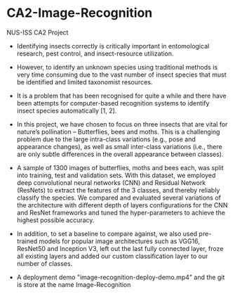 # CA2-Image-Recognition
 NUS-ISS CA2 Project


 - Identifying insects correctly is critically important in entomological research, pest control, and insect-resource utilization. 
 - However, to identify an unknown species using traditional methods is very time consuming due to the vast number of insect species that must be identified and limited taxonomist resources. 
 - It is a problem that has been recognised for quite a while and there have been attempts for computer-based recognition systems to identify insect species automatically [1, 2].
 - In this project, we have chosen to focus on three insects that are vital for nature’s pollination – Butterflies, bees and moths. This is a challenging problem due to the large intra-class variations (e.g., pose and appearance changes), as well as small inter-class variations (i.e., there are only subtle differences in the overall appearance between classes). 
 - A sample of 1300 images of butterflies, moths and bees each, was split into training, test and validation sets. With this dataset, we employed deep convolutional neural networks (CNN) and Residual Network (ResNets) to extract the features of the 3 classes, and thereby reliably classify the species. We compared and evaluated several variations of the architecture with different depth of layers configurations for the CNN and ResNet frameworks and tuned the hyper-parameters to achieve the highest possible accuracy. 
 - In addition, to set a baseline to compare against, we also used pre-trained models for popular image architectures such as VGG16, ResNet50 and Inception V3, left out the last fully connected layer, froze all existing layers and added our custom classification layer to our number of classes.

 - A deployment demo "image-recognition-deploy-demo.mp4" and the git is store at the name Image-Recognition